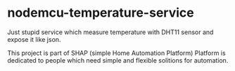 # nodemcu-temperature-service

Just stupid service which measure temperature with DHT11 sensor and expose it like json.

This project is part of SHAP (simple Home Automation Platform)
Platform is dedicated to people which need simple and flexible solitions for automation.
